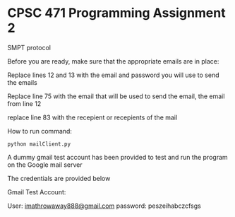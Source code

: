 # CPSC 471 Programming Assignment 2

SMPT protocol

Before you are ready, make sure that the appropriate emails are in place:

Replace lines 12 and 13 with the email and password you will use to send the emails

Replace line 75 with the email that will be used to send the email, the email from line 12

replace line 83 with the recepient or recepients of the mail

How to run command:

    python mailClient.py

A dummy gmail test account has been provided to test and run the program on the Google mail server

The credentials are provided below

Gmail Test Account:

User: imathrowaway888@gmail.com
password: peszeihabczcfsgs
